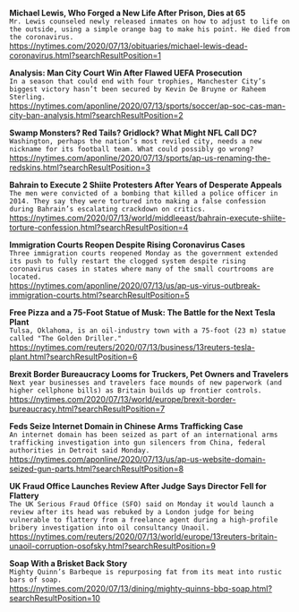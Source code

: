 **Michael Lewis, Who Forged a New Life After Prison, Dies at 65**\
`Mr. Lewis counseled newly released inmates on how to adjust to life on the outside, using a simple orange bag to make his point. He died from the coronavirus.`\
https://nytimes.com/2020/07/13/obituaries/michael-lewis-dead-coronavirus.html?searchResultPosition=1

**Analysis: Man City Court Win After Flawed UEFA Prosecution**\
`In a season that could end with four trophies, Manchester City’s biggest victory hasn’t been secured by Kevin De Bruyne or Raheem Sterling.`\
https://nytimes.com/aponline/2020/07/13/sports/soccer/ap-soc-cas-man-city-ban-analysis.html?searchResultPosition=2

**Swamp Monsters? Red Tails? Gridlock? What Might NFL Call DC?**\
`Washington, perhaps the nation’s most reviled city, needs a new nickname for its football team. What could possibly go wrong?`\
https://nytimes.com/aponline/2020/07/13/sports/ap-us-renaming-the-redskins.html?searchResultPosition=3

**Bahrain to Execute 2 Shiite Protesters After Years of Desperate Appeals**\
`The men were convicted of a bombing that killed a police officer in 2014. They say they were tortured into making a false confession during Bahrain’s escalating crackdown on critics.`\
https://nytimes.com/2020/07/13/world/middleeast/bahrain-execute-shiite-torture-confession.html?searchResultPosition=4

**Immigration Courts Reopen Despite Rising Coronavirus Cases**\
`Three immigration courts reopened Monday as the government extended its push to fully restart the clogged system despite rising coronavirus cases in states where many of the small courtrooms are located.`\
https://nytimes.com/aponline/2020/07/13/us/ap-us-virus-outbreak-immigration-courts.html?searchResultPosition=5

**Free Pizza and a 75-Foot Statue of Musk: The Battle for the Next Tesla Plant**\
`Tulsa, Oklahoma, is an oil-industry town with a 75-foot (23 m) statue called "The Golden Driller." `\
https://nytimes.com/reuters/2020/07/13/business/13reuters-tesla-plant.html?searchResultPosition=6

**Brexit Border Bureaucracy Looms for Truckers, Pet Owners and Travelers**\
`Next year businesses and travelers face mounds of new paperwork (and higher cellphone bills) as Britain builds up frontier controls.`\
https://nytimes.com/2020/07/13/world/europe/brexit-border-bureaucracy.html?searchResultPosition=7

**Feds Seize Internet Domain in Chinese Arms Trafficking Case**\
`An internet domain has been seized as part of an international arms trafficking investigation into gun silencers from China, federal authorities in Detroit said Monday.`\
https://nytimes.com/aponline/2020/07/13/us/ap-us-website-domain-seized-gun-parts.html?searchResultPosition=8

**UK Fraud Office Launches Review After Judge Says Director Fell for Flattery**\
`The UK Serious Fraud Office (SFO) said on Monday it would launch a review after its head was rebuked by a London judge for being vulnerable to flattery from a freelance agent during a high-profile bribery investigation into oil consultancy Unaoil.`\
https://nytimes.com/reuters/2020/07/13/world/europe/13reuters-britain-unaoil-corruption-osofsky.html?searchResultPosition=9

**Soap With a Brisket Back Story**\
`Mighty Quinn’s Barbeque is repurposing fat from its meat into rustic bars of soap.`\
https://nytimes.com/2020/07/13/dining/mighty-quinns-bbq-soap.html?searchResultPosition=10


